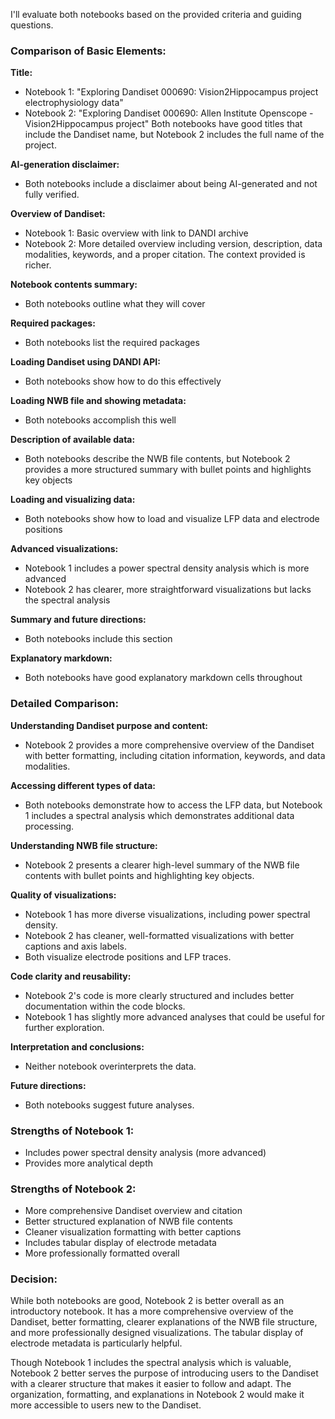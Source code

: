 I'll evaluate both notebooks based on the provided criteria and guiding questions.

### Comparison of Basic Elements:

**Title:**
- Notebook 1: "Exploring Dandiset 000690: Vision2Hippocampus project electrophysiology data"
- Notebook 2: "Exploring Dandiset 000690: Allen Institute Openscope - Vision2Hippocampus project"
Both notebooks have good titles that include the Dandiset name, but Notebook 2 includes the full name of the project.

**AI-generation disclaimer:**
- Both notebooks include a disclaimer about being AI-generated and not fully verified.

**Overview of Dandiset:**
- Notebook 1: Basic overview with link to DANDI archive
- Notebook 2: More detailed overview including version, description, data modalities, keywords, and a proper citation. The context provided is richer.

**Notebook contents summary:**
- Both notebooks outline what they will cover

**Required packages:**
- Both notebooks list the required packages

**Loading Dandiset using DANDI API:**
- Both notebooks show how to do this effectively

**Loading NWB file and showing metadata:**
- Both notebooks accomplish this well

**Description of available data:**
- Both notebooks describe the NWB file contents, but Notebook 2 provides a more structured summary with bullet points and highlights key objects

**Loading and visualizing data:**
- Both notebooks show how to load and visualize LFP data and electrode positions

**Advanced visualizations:**
- Notebook 1 includes a power spectral density analysis which is more advanced
- Notebook 2 has clearer, more straightforward visualizations but lacks the spectral analysis

**Summary and future directions:**
- Both notebooks include this section

**Explanatory markdown:**
- Both notebooks have good explanatory markdown cells throughout

### Detailed Comparison:

**Understanding Dandiset purpose and content:**
- Notebook 2 provides a more comprehensive overview of the Dandiset with better formatting, including citation information, keywords, and data modalities.

**Accessing different types of data:**
- Both notebooks demonstrate how to access the LFP data, but Notebook 1 includes a spectral analysis which demonstrates additional data processing.

**Understanding NWB file structure:**
- Notebook 2 presents a clearer high-level summary of the NWB file contents with bullet points and highlighting key objects.

**Quality of visualizations:**
- Notebook 1 has more diverse visualizations, including power spectral density.
- Notebook 2 has cleaner, well-formatted visualizations with better captions and axis labels.
- Both visualize electrode positions and LFP traces.

**Code clarity and reusability:**
- Notebook 2's code is more clearly structured and includes better documentation within the code blocks.
- Notebook 1 has slightly more advanced analyses that could be useful for further exploration.

**Interpretation and conclusions:**
- Neither notebook overinterprets the data.

**Future directions:**
- Both notebooks suggest future analyses.

### Strengths of Notebook 1:
- Includes power spectral density analysis (more advanced)
- Provides more analytical depth

### Strengths of Notebook 2:
- More comprehensive Dandiset overview and citation
- Better structured explanation of NWB file contents
- Cleaner visualization formatting with better captions
- Includes tabular display of electrode metadata
- More professionally formatted overall

### Decision:
While both notebooks are good, Notebook 2 is better overall as an introductory notebook. It has a more comprehensive overview of the Dandiset, better formatting, clearer explanations of the NWB file structure, and more professionally designed visualizations. The tabular display of electrode metadata is particularly helpful.

Though Notebook 1 includes the spectral analysis which is valuable, Notebook 2 better serves the purpose of introducing users to the Dandiset with a clearer structure that makes it easier to follow and adapt. The organization, formatting, and explanations in Notebook 2 would make it more accessible to users new to the Dandiset.